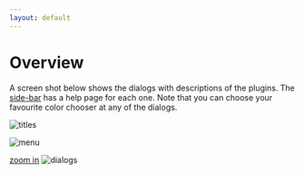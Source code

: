 ```yaml
---
layout: default
---
```

Overview
========

A screen shot below shows the dialogs with descriptions of the plugins.
The [side-bar](#sidebar) has a help page for each one.
Note that you can choose your favourite color chooser at any of the dialogs.

![titles](/inkscape-bobbinlace/home-images/examples.png)

![menu](/inkscape-bobbinlace/home-images/menu.png)

[zoom in](/inkscape-bobbinlace/home-images/dialogs.png)
![dialogs](/inkscape-bobbinlace/home-images/dialogs.png)

